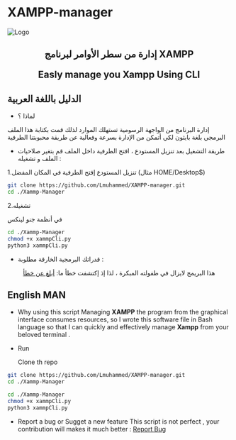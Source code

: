 # XAMPP-manager

<img src="https://github.com/Lmuhammed/Xammp-manager/blob/main/repo_pic.png" alt="Logo">
<div align="center">
<h2>
<p>
    إدارة من سطر الأوامر لبرنامج XAMPP
</p>  
Easly manage you Xampp Using CLI
</h2>
</div>


## الدليل باللغة العربية
- لماذا ؟

إدارة البرنامج من الواجهة الرسومية تستهلك الموارد لذلك قمت بكتابة هذا الملف البرمجي بلغة بايثون لكي أتمكن من الإدارة بسرعة وفعالية عن طريقة محبوبتنا الطرفية
- طريقة التشغيل
بعد تنزيل المستودع ، افتح الطرفية داخل الملف قم بتغير صلاحيات الملف و تشغيله :

1.تنزيل المستودع
إفتح الطرفية في المكان المفضل (مثال HOME/Desktop$)

```bash
git clone https://github.com/Lmuhammed/XAMPP-manager.git
cd ./Xammp-Manager
```
2.تشغيله

في أنظمة جنو لينكس

```bash
cd ./Xammp-Manager
chmod +x xammpCli.py
python3 xammpCli.py
```

- قدراتك البرمجية الخارقة مطلوبة :
  
<div align="center">
    هذا البريمج لايزال في طفولته المبكرة ، لذا إذ إكتشفت خطأ ما:
 <a href="https://github.com/Lmuhammed/XAMPP-manager/issues">أبلغ عن خطأ</a>
                                                                                           

</div> 
      
## English MAN 
- Why using this script
Managing **XAMPP** the program from the graphical interface consumes resources, so I wrote this software file in Bash language so that I can quickly and effectively manage **Xampp** from your beloved terminal .
- Run

  Clone th repo
```bash
git clone https://github.com/Lmuhammed/XAMPP-manager.git
cd ./Xammp-Manager
```

```bash
cd ./Xammp-Manager
chmod +x xammpCli.py
python3 xammpCli.py
```
- Report a bug or Sugget a new feature
This script is not perfect , your contribution will makes it much better : 
 <a href="https://github.com/Lmuhammed/XAMPP-manager/issues">Report Bug</a>

